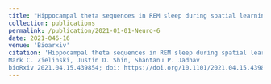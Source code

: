 ```yaml
---
title: "Hippocampal theta sequences in REM sleep during spatial learning."
collection: publications
permalink: /publication/2021-01-01-Neuro-6
date: 2021-046-16
venue: 'Bioarxiv'
citation: 'Hippocampal theta sequences in REM sleep during spatial learning
Mark C. Zielinski, Justin D. Shin, Shantanu P. Jadhav
bioRxiv 2021.04.15.439854; doi: https://doi.org/10.1101/2021.04.15.439854'
---
```

